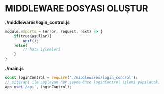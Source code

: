 # MIDDLEWARE DOSYASI OLUŞTUR
**./middlewares/login_control.js**
```js
module.exports = (error, request, next) => {
    if(trueKoşullar){
        next();
    }else{
        // hata işlemleri
    }
}
```

**./main.js**
```js
const loginControl = require('./middlewares/login_control');
// site/api ile başlayan her şeyde önce loginControl işlemi yapılacak.
app.use('/api', loginControl);
```

```js
```

```js
```
